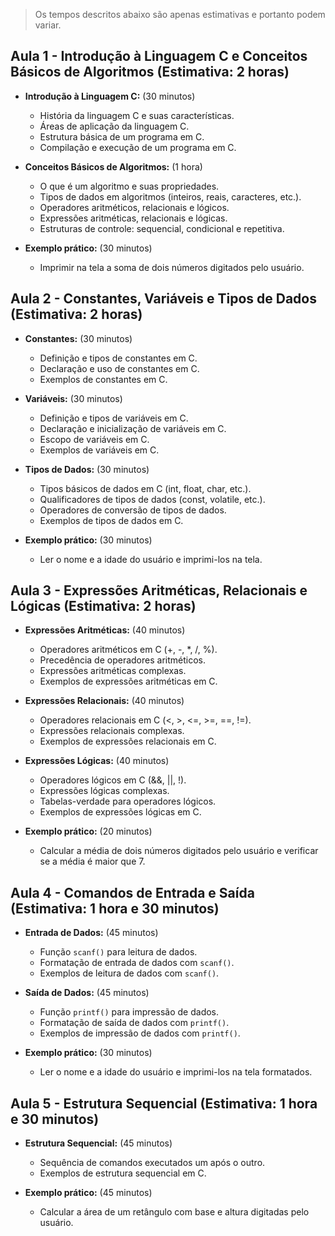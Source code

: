 > Os tempos descritos abaixo são apenas estimativas e portanto podem variar.

## Aula 1 - Introdução à Linguagem C e Conceitos Básicos de Algoritmos (Estimativa: 2 horas)

- **Introdução à Linguagem C:** (30 minutos)
  - História da linguagem C e suas características.
  - Áreas de aplicação da linguagem C.
  - Estrutura básica de um programa em C.
  - Compilação e execução de um programa em C.

- **Conceitos Básicos de Algoritmos:** (1 hora)
  - O que é um algoritmo e suas propriedades.
  - Tipos de dados em algoritmos (inteiros, reais, caracteres, etc.).
  - Operadores aritméticos, relacionais e lógicos.
  - Expressões aritméticas, relacionais e lógicas.
  - Estruturas de controle: sequencial, condicional e repetitiva.

- **Exemplo prático:** (30 minutos)
  - Imprimir na tela a soma de dois números digitados pelo usuário.

## Aula 2 - Constantes, Variáveis e Tipos de Dados (Estimativa: 2 horas)

- **Constantes:** (30 minutos)
  - Definição e tipos de constantes em C.
  - Declaração e uso de constantes em C.
  - Exemplos de constantes em C.

- **Variáveis:** (30 minutos)
  - Definição e tipos de variáveis em C.
  - Declaração e inicialização de variáveis em C.
  - Escopo de variáveis em C.
  - Exemplos de variáveis em C.

- **Tipos de Dados:** (30 minutos)
  - Tipos básicos de dados em C (int, float, char, etc.).
  - Qualificadores de tipos de dados (const, volatile, etc.).
  - Operadores de conversão de tipos de dados.
  - Exemplos de tipos de dados em C.

- **Exemplo prático:** (30 minutos)
  - Ler o nome e a idade do usuário e imprimi-los na tela.

## Aula 3 - Expressões Aritméticas, Relacionais e Lógicas (Estimativa: 2 horas)

- **Expressões Aritméticas:** (40 minutos)
  - Operadores aritméticos em C (+, -, *, /, %).
  - Precedência de operadores aritméticos.
  - Expressões aritméticas complexas.
  - Exemplos de expressões aritméticas em C.

- **Expressões Relacionais:** (40 minutos)
  - Operadores relacionais em C (<, >, <=, >=, ==, !=).
  - Expressões relacionais complexas.
  - Exemplos de expressões relacionais em C.

- **Expressões Lógicas:** (40 minutos)
  - Operadores lógicos em C (&&, ||, !).
  - Expressões lógicas complexas.
  - Tabelas-verdade para operadores lógicos.
  - Exemplos de expressões lógicas em C.

- **Exemplo prático:** (20 minutos)
  - Calcular a média de dois números digitados pelo usuário e verificar se a média é maior que 7.

## Aula 4 - Comandos de Entrada e Saída (Estimativa: 1 hora e 30 minutos)

- **Entrada de Dados:** (45 minutos)
  - Função `scanf()` para leitura de dados.
  - Formatação de entrada de dados com `scanf()`.
  - Exemplos de leitura de dados com `scanf()`.

- **Saída de Dados:** (45 minutos)
  - Função `printf()` para impressão de dados.
  - Formatação de saída de dados com `printf()`.
  - Exemplos de impressão de dados com `printf()`.

- **Exemplo prático:** (30 minutos)
  - Ler o nome e a idade do usuário e imprimi-los na tela formatados.

## Aula 5 - Estrutura Sequencial (Estimativa: 1 hora e 30 minutos)

- **Estrutura Sequencial:** (45 minutos)
  - Sequência de comandos executados um após o outro.
  - Exemplos de estrutura sequencial em C.

- **Exemplo prático:** (45 minutos)
  - Calcular a área de um retângulo com base e altura digitadas pelo usuário.
